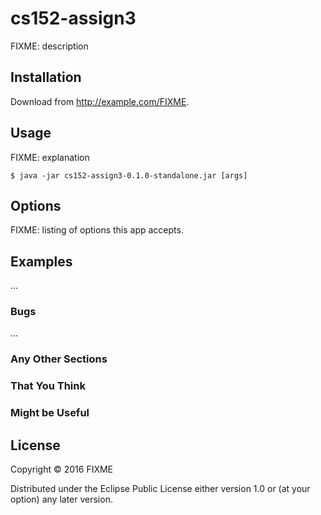 # cs152-assign3

FIXME: description

## Installation

Download from http://example.com/FIXME.

## Usage

FIXME: explanation

    $ java -jar cs152-assign3-0.1.0-standalone.jar [args]

## Options

FIXME: listing of options this app accepts.

## Examples

...

### Bugs

...

### Any Other Sections
### That You Think
### Might be Useful

## License

Copyright © 2016 FIXME

Distributed under the Eclipse Public License either version 1.0 or (at
your option) any later version.
